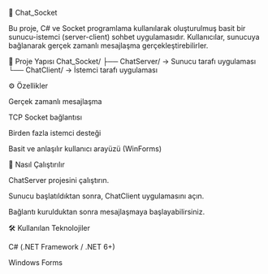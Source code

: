 💬 Chat_Socket

Bu proje, C# ve Socket programlama kullanılarak oluşturulmuş basit bir sunucu-istemci (server-client) sohbet uygulamasıdır.
Kullanıcılar, sunucuya bağlanarak gerçek zamanlı mesajlaşma gerçekleştirebilirler.

📂 Proje Yapısı
Chat_Socket/
├── ChatServer/   → Sunucu tarafı uygulaması
└── ChatClient/   → İstemci tarafı uygulaması


⚙️ Özellikler

Gerçek zamanlı mesajlaşma

TCP Socket bağlantısı

Birden fazla istemci desteği

Basit ve anlaşılır kullanıcı arayüzü (WinForms)


🚀 Nasıl Çalıştırılır

ChatServer projesini çalıştırın.

Sunucu başlatıldıktan sonra, ChatClient uygulamasını açın.

Bağlantı kurulduktan sonra mesajlaşmaya başlayabilirsiniz.


🛠️ Kullanılan Teknolojiler

C# (.NET Framework / .NET 6+)

Windows Forms
